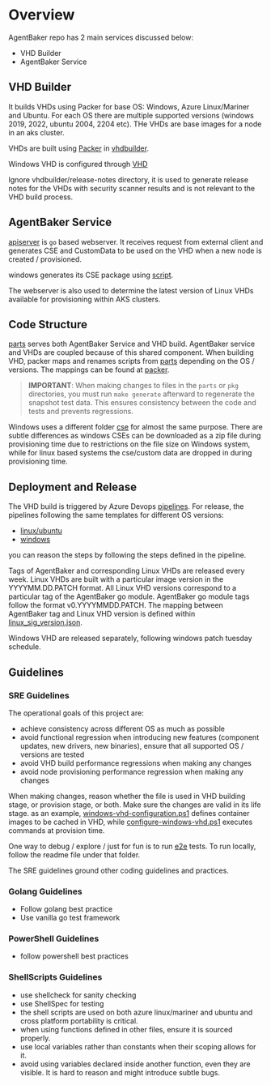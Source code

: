 # Overview

AgentBaker repo has 2 main services discussed below:

- VHD Builder
- AgentBaker Service

## VHD Builder

It builds VHDs using Packer for base OS: Windows, Azure Linux/Mariner and Ubuntu. For each OS there are multiple supported versions (windows 2019, 2022, ubuntu 2004, 2204 etc). THe VHDs are base images for a node in an aks cluster.

VHDs are built using [Packer](https://developer.hashicorp.com/packer/docs) in [vhdbuilder](../vhdbuilder/).

Windows VHD is configured through [VHD](../vhdbuilder/packer/windows/windows-vhd-configuration.ps1)

Ignore vhdbuilder/release-notes directory, 
it is used to generate release notes for the VHDs with security scanner results 
and is not relevant to the VHD build process.

## AgentBaker Service

[apiserver](../apiserver/) is `go` based webserver. It receives request from external client and generates CSE and CustomData to be used on the VHD when a new node is created / provisioned.

windows generates its CSE package using [script](../parts/windows/kuberneteswindowssetup.ps1).

The webserver is also used to determine the latest version of Linux VHDs available for provisioning within AKS clusters.

## Code Structure

[parts](../parts/) serves both AgentBaker Service and VHD build. AgentBaker service and VHDs are coupled because of this shared component. When building VHD, packer maps and renames scripts from [parts](../parts/)  depending on the OS / versions. The mappings can be found at [packer](../vhdbuilder/packer/).

> **IMPORTANT**: When making changes to files in the `parts` or `pkg` directories, you must run `make generate` afterward to regenerate the snapshot test data. This ensures consistency between the code and tests and prevents regressions.

Windows uses a different folder [cse](../staging/cse/windows/) for almost the same purpose. There are subtle differences as windows CSEs can be downloaded as a zip file during provisioning time due to restrictions on the file size on Windows system, while for linux based systems the cse/custom data are dropped in during provisioning time.

## Deployment and Release

The VHD build is triggered by Azure Devops [pipelines](.pipelines/). For release, the pipelines following the same templates for different OS versions:

- [linux/ubuntu](./../.pipelines/templates/.builder-release-template.yaml)
- [windows](./../.pipelines/templates/.builder-release-template-windows.yaml)

you can reason the steps by following the steps defined in the pipeline.

Tags of AgentBaker and corresponding Linux VHDs are released every week. Linux VHDs are built with a particular image version in the YYYYMM.DD.PATCH format. All Linux VHD versions correspond to a particular tag of the AgentBaker go module. AgentBaker go module tags follow the format v0.YYYYMMDD.PATCH. The mapping between AgentBaker tag and Linux VHD version is defined within [linux_sig_version.json](../pkg/agent/datamodel/linux_sig_version.json).

Windows VHD are released separately, following windows patch tuesday schedule.

## Guidelines

### SRE Guidelines

The operational goals of this project are:

- achieve consistency across different OS as much as possible
- avoid functional regression when introducing new features (component updates, new drivers, new binaries), ensure that all supported OS / versions are tested
- avoid VHD build performance regressions when making any changes
- avoid node provisioning performance regression when making any changes

When making changes, reason whether the file is used in VHD building stage, or provision stage, or both. Make sure the changes are valid in its life stage. as an example, [windows-vhd-configuration.ps1](../vhdbuilder/packer/windows/windows-vhd-configuration.ps1) defines container images to be cached in VHD, while [configure-windows-vhd.ps1](../vhdbuilder/packer/windows/configure-windows-vhd.ps1) executes commands at provision time.

One way to debug / explore / just for fun is to run [e2e](../e2e/) tests. To run locally, follow the readme file under that folder. 

The SRE guidelines ground other coding guidelines and practices.

### Golang Guidelines

- Follow golang best practice
- Use vanilla go test framework

### PowerShell Guidelines

- follow powershell best practices

### ShellScripts Guidelines

- use shellcheck for sanity checking
- use ShellSpec for testing
- the shell scripts are used on both azure linux/mariner and ubuntu and cross platform portability is critical.
- when using functions defined in other files, ensure it is sourced properly.
- use local variables rather than constants when their scoping allows for it.
- avoid using variables declared inside another function, even they are visible. It is hard to reason and might introduce subtle bugs.